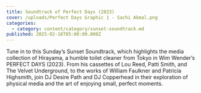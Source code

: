 ```yaml
---
title: Soundtrack of Perfect Days (2023)
cover: /uploads/Perfect Days Graphic 1 - Sachi Akmal.png
categories:
  - category: content/category/sunset-soundtrack.md
published: 2025-02-16T05:00:00.000Z
---
```


Tune in to this Sunday’s Sunset Soundtrack, which highlights the media collection of Hirayama, a humble toilet cleaner from Tokyo in Wim Wender’s PERFECT DAYS (2023). From his cassettes of Lou Reed, Patti Smith, and The Velvet Underground, to the works of William Faulkner and Patricia Highsmith, join DJ Desire Path and DJ Copperhead in their exploration of physical media and the art of enjoying small, perfect moments.
